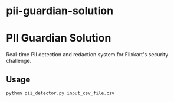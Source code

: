 # pii-guardian-solution

# PII Guardian Solution

Real-time PII detection and redaction system for Flixkart's security challenge.

## Usage
```bash
python pii_detector.py input_csv_file.csv
